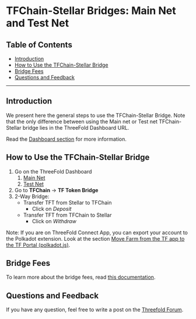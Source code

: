 <h1> TFChain-Stellar Bridges: Main Net and Test Net</h1>

<h2> Table of Contents </h2>

- [Introduction](#introduction)
- [How to Use the TFChain-Stellar Bridge](#how-to-use-the-tfchain-stellar-bridge)
- [Bridge Fees](#bridge-fees)
- [Questions and Feedback](#questions-and-feedback)

***

## Introduction

We present here the general steps to use the TFChain-Stellar Bridge. Note that the only difference between using the Main net or Test net TFChain-Stellar bridge lies in the ThreeFold Dashboard URL.

Read the [Dashboard section](../../dashboard/tfchain/tf_token_bridge.md) for more information.



## How to Use the TFChain-Stellar Bridge

1. Go on the ThreeFold Dashboard
   1. [Main Net](https://dashboard.grid.tf/)
   2. [Test Net](https://dashboard.test.grid.tf/)
2. Go to  **TFChain** -> **TF Token Bridge** 
3. 2-Way Bridge:
   * Transfer TFT from Stellar to TFChain
      * Click on *Deposit*
   * Transfer TFT from TFChain to Stellar
      * Click on *Withdraw*

Note: If you are on ThreeFold Connect App, you can export your account to the Polkadot extension. Look at the section [Move Farm from the TF app to the TF Portal (polkadot.js)](../storing_tft/tf_connect_app.md#move-farm-from-the-tf-connect-app-to-the-tf-portal-polkadotjs).



## Bridge Fees

To learn more about the bridge fees, read [this documentation](../transaction_fees.md).

## Questions and Feedback

If you have any question, feel free to write a post on the [Threefold Forum](https://forum.threefold.io/).

